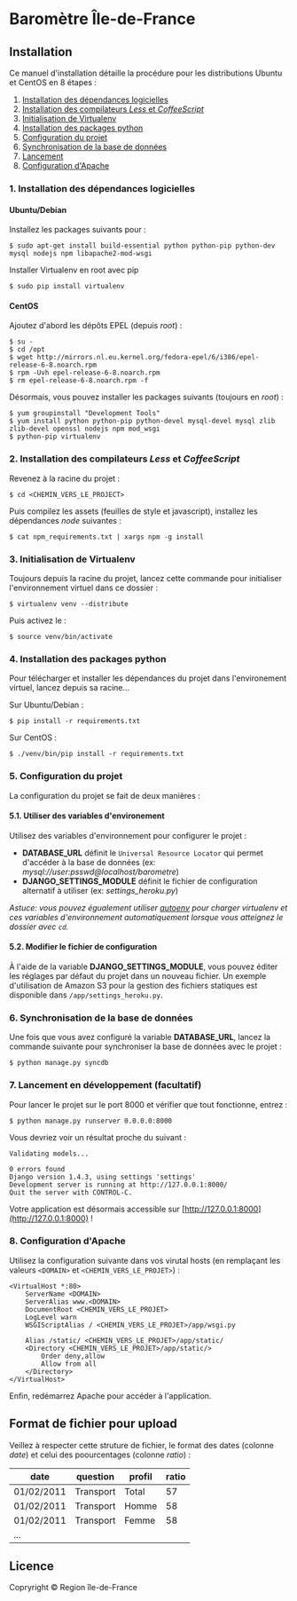 # Baromètre Île-de-France

## Installation

Ce manuel d'installation détaille la procédure pour les distributions Ubuntu et CentOS en 8 étapes :

1. [Installation des dépendances logicielles](#1-installation-des-dpndances-logicielles)
1. [Installation des compilateurs *Less* et *CoffeeScript*](#2-installation-des-compilateurs-less-et-coffeescript)
1. [Initialisation de Virtualenv](#3-initialisation-de-virtualenv)
1. [Installation des packages python](#4-installation-des-packages-python)
1. [Configuration du projet](#5-configuration-du-projet)
1. [Synchronisation de la base de données](#6-synchronisation-de-la-base-de-donnes)
1. [Lancement](#7-lancement-en-dveloppement-facultatif)
1. [Configuration d'Apache](#8-configuration-dapache)


### 1. Installation des dépendances logicielles

#### Ubuntu/Debian
Installez les packages suivants pour :

    $ sudo apt-get install build-essential python python-pip python-dev mysql nodejs npm libapache2-mod-wsgi
    
Installer Virtualenv en root avec pip

    $ sudo pip install virtualenv
    
#### CentOS
Ajoutez d'abord les dépôts EPEL (depuis *root*) :

    $ su -
    $ cd /opt
    $ wget http://mirrors.nl.eu.kernel.org/fedora-epel/6/i386/epel-release-6-8.noarch.rpm
    $ rpm -Uvh epel-release-6-8.noarch.rpm
    $ rm epel-release-6-8.noarch.rpm -f

Désormais, vous pouvez installer les packages suivants (toujours en *root*) :

    $ yum groupinstall "Development Tools"
    $ yum install python python-pip python-devel mysql-devel mysql zlib zlib-devel openssl nodejs npm mod_wsgi
    $ python-pip virtualenv
    
    
### 2. Installation des compilateurs *Less* et *CoffeeScript*

Revenez à la racine du projet :
    
    $ cd <CHEMIN_VERS_LE_PROJECT>

Puis compilez les assets (feuilles de style et javascript), installez les dépendances *node* suivantes :

    $ cat npm_requirements.txt | xargs npm -g install

### 3. Initialisation de Virtualenv
Toujours depuis la racine du projet, lancez cette commande pour initialiser l'environnement virtuel dans ce dossier :

    $ virtualenv venv --distribute

Puis activez le :
    
    $ source venv/bin/activate


### 4. Installation des packages python
Pour télécharger et installer les dépendances du projet dans l'environement virtuel, lancez depuis sa racine...

Sur Ubuntu/Debian :

    $ pip install -r requirements.txt

Sur CentOS :

    $ ./venv/bin/pip install -r requirements.txt


### 5. Configuration du projet
La configuration du projet se fait de deux manières :

#### 5.1. Utiliser des variables d'environement 
Utilisez des variables d'environnement pour configurer le projet :

* **DATABASE_URL** définit le `Universal Resource Locator` qui permet d'accéder à la base de données (ex: *mysql://user:psswd@localhost/barometre*)
* **DJANGO\_SETTINGS\_MODULE** définit le fichier de configuration alternatif à utiliser (ex: *settings_heroku.py*)

*Astuce: vous pouvez égualement utiliser [autoenv](https://github.com/kennethreitz/autoenv) pour charger virtualenv et ces variables d'environnement automatiquement lorsque vous atteignez le dossier avec `cd`.*

#### 5.2. Modifier le fichier de configuration
À l'aide de la variable **DJANGO\_SETTINGS\_MODULE**, vous pouvez éditer les réglages par défaut du projet dans un nouveau fichier. Un exemple d'utilisation de Amazon S3 pour la gestion des fichiers statiques est disponible dans `/app/settings_heroku.py`.

### 6. Synchronisation de la base de données
Une fois que vous avez configuré la variable **DATABASE_URL**, lancez la commande suivante pour synchroniser la base de données avec le projet :

    $ python manage.py syncdb

### 7. Lancement en développement (facultatif)
Pour lancer le projet sur le port 8000 et vérifier que tout fonctionne, entrez :

    $ python manage.py runserver 0.0.0.0:8000

Vous devriez voir un résultat proche du suivant :

    Validating models...

    0 errors found
    Django version 1.4.3, using settings 'settings'
    Development server is running at http://127.0.0.1:8000/
    Quit the server with CONTROL-C.

Votre application est désormais accessible sur [http://127.0.0.1:8000](http://127.0.0.1:8000) !

### 8. Configuration d'Apache

Utilisez la configuration suivante dans vos virutal hosts (en remplaçant les valeurs ```<DOMAIN>``` et ```<CHEMIN_VERS_LE_PROJET>```) :

    <VirtualHost *:80>
        ServerName <DOMAIN>
        ServerAlias www.<DOMAIN>
        DocumentRoot <CHEMIN_VERS_LE_PROJET>
        LogLevel warn
        WSGIScriptAlias / <CHEMIN_VERS_LE_PROJET>/app/wsgi.py

        Alias /static/ <CHEMIN_VERS_LE_PROJET>/app/static/
        <Directory <CHEMIN_VERS_LE_PROJET>/app/static/>
            Order deny,allow
            Allow from all
        </Directory>
    </VirtualHost>

Enfin, redémarrez Apache pour accéder à l'application.


## Format de fichier pour upload

Veillez à respecter cette struture de fichier, le format des dates (colonne *date*) et celui des poourcentages (colonne *ratio*) :

date | question | profil |ratio
--- | --- | --- | ---
01/02/2011 | Transport | Total | 57
01/02/2011 | Transport | Homme | 58
01/02/2011 | Transport | Femme | 58
... |

## Licence
Copryright © Region île-de-France
